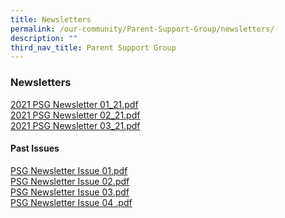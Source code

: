 ```yaml
---
title: Newsletters
permalink: /our-community/Parent-Support-Group/newsletters/
description: ""
third_nav_title: Parent Support Group
---
```

### Newsletters

[2021 PSG Newsletter 01\_21.pdf](/files/newsletter1.pdf) <br>
[2021 PSG Newsletter 02\_21.pdf](/files/newsletter2.pdf)<br>
[2021 PSG Newsletter 03\_21.pdf](/files/newsletter3.pdf)

#### Past Issues

[PSG Newsletter Issue 01.pdf](/files/newsletter4.pdf)<br>
[PSG Newsletter Issue 02.pdf](/files/newsletter5.pdf)<br>
[PSG Newsletter Issue 03.pdf](/files/newsletter6.pdf)<br>
[PSG Newsletter Issue 04 .pdf](/files/newsletter7.pdf)<br>